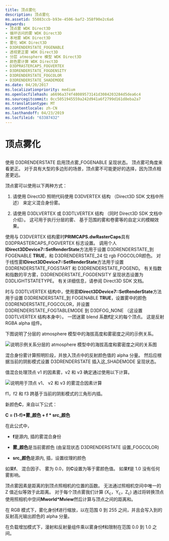 ```yaml
---
title: 顶点雾化
description: 顶点雾化
ms.assetid: 55083ccb-b93e-4506-baf2-358f90e2c6a6
keywords:
- 顶点雾 WDK Direct3D
- 循环访问的雾 WDK Direct3D
- 本地雾 WDK Direct3D
- 雾化 WDK Direct3D
- D3DRENDERSTATE_FOGENABLE
- 透视更正雾 WDK Direct3D
- 分层 atmosphere 模型 WDK Direct3D
- 颜色雾计算 WDK Direct3D
- D3DPRASTERCAPS_FOGVERTEX
- D3DRENDERSTATE_FOGDENSITY
- D3DRENDERSTATE_FOGCOLOR
- D3DRENDERSTATE_SHADEMODE
ms.date: 04/20/2017
ms.localizationpriority: medium
ms.openlocfilehash: a6696a374f48089573141d3084203284d5dea6c4
ms.sourcegitcommit: 0cc5051945559a242d941a6f2799d161d8eba2a7
ms.translationtype: MT
ms.contentlocale: zh-CN
ms.lasthandoff: 04/23/2019
ms.locfileid: "63387432"
---
```

# <a name="vertex-fog"></a>顶点雾化


## <span id="ddk_vertex_fog_gg"></span><span id="DDK_VERTEX_FOG_GG"></span>


使用 D3DRENDERSTATE 启用顶点雾\_FOGENABLE 呈现状态。 顶点雾可角度来看更正。 对于具有大型的多边形的场景，顶点雾不可能更好的选择，因为顶点相差更远。

顶点雾可以使用以下两种方式：

1.  请使用 Direct3D 照明代码使用 D3DVERTEX 结构 （Direct3D SDK 文档中所述） 来定义混合身份雾。

2.  请使用 D3DLVERTEX 或 D3DTLVERTEX 结构 （同时 Direct3D SDK 文档中介绍）。 这可用于执行分层的雾、 基于范围的雾和卷雾等的自定义的模糊效果。

使用与 D3DVERTEX 结构雾时**PRIMCAPS.dwRasterCaps**具有 D3DPRASTERCAPS\_FOGVERTEX 标志设置。 调用个人**IDirect3DDevice7::SetRenderState**方法用于设置 D3DRENDERSTATE\_到 FOGENABLE **TRUE**，和 D3DRENDERSTATE\_24 位 rgb FOGCOLOR颜色。 对于线性雾**IDirect3DDevice7::SetRenderState**方法用于设置 D3DRENDERSTATE\_FOGSTART 和 D3DRENDERSTATE\_FOGEND。 有关指数和指数的平方雾，D3DRENDERSTATE\_FOGDENSITY 呈现状态设置为 D3DLIGHTSTATETYPE。 有关详细信息，请参阅 Direct3D SDK 文档。

时与 D3DTLVERTEX 结构中，使用雾**IDirect3DDevice7::SetRenderState**方法用于设置 D3DRENDERSTATE\_到 FOGENABLE **TRUE**，设置雾中的颜色D3DRENDERSTATE\_FOGCOLOR，并设置 D3DRENDERSTATE\_FOGTABLEMODE 到 D3DFOG\_NONE （这设置 D3DTLVERTEX 结构本身中）。 一团迷雾 blend 系数**f**定义的每个顶点。 这是反射 RGBA alpha 组件。

下图说明了分层的 atmosphere 模型中的海拔高度和雾密度之间的示例关系。

![说明示例关系分层的 atmosphere 模型中的海拔高度和雾密度之间的关系图](images/d3dfig25.png)

混合身份雾计算照明阶段，并放入顶点中的反射颜色值的 alpha 分量。 然后应根据当前的阴影模式设置 D3DRENDERSTATE 插入这\_SHADEMODE 呈现状态。

值混合处理顶点 v1 的因素雾，v2 和 v3 确定通过使用以下计算。

![说明用于顶点 v1、 v2 和 v3 的雾混合因素计算](images/d3dfig8.png)

f1，f2 和 f3 跨基于当前的阴影模式的三角形内插。

新颜色**C**，来自以下公式：

**C = (1-f)\*雾\_颜色 + f \* src\_颜色**

在此公式中，

-   **f**是源内, 插的雾混合身份

-   **雾\_颜色**是当前雾颜色 (由呈现状态 D3DRENDERSTATE 设置\_FOGCOLOR)

-   **src\_颜色**是源内, 插，设置纹理的颜色

如果**f**、 混合因子、 雾为 0.0，则**C**设置为等于雾颜色值。 如果**f**是 1.0 没有任何雾影响。

顶点雾因素是距离的到顶点照相机的位置的函数。 无法通过照相机空间中唯一的 Z 值近似等效于此距离。 对于每个顶点雾我们计算 (X<sub>c</sub>，Y<sub>c</sub>，Z<sub>c</sub>) 通过将转换顶点使用照相机中空间**Mworld\*Mview**然后计算与顶点之间的距离和。

在 RGB 模式下，雾化身份**f**进行缩放，以在范围 0 到 255 之间，并且会写入到的反射高光输出颜色的 alpha 分量。

在负载增加模式下，漫射和反射量组件乘以雾身份**f**和限制在范围 0.0 到 1.0 之间。

 

 





